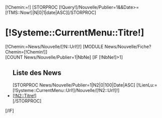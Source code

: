 [!Chemin:=!]
[STORPROC [!Query!]/Nouvelle/Publier=1&&Date>=[!TMS::Now!]|N|0|1|date|ASC][/STORPROC]
<div class="ListeNews">
	<h1>[!Systeme::CurrentMenu::Titre!]</h1>
	<div id="ContentCategorie">
		[!Chemin:=News/Nouvelle/[!N::Url!]!]
		[MODULE News/Nouvelle/Fiche?Chemin=[!Chemin!]]
	</div>
	[COUNT News/Nouvelle/Publier=1|NbNe]
	[IF [!NbNe!]>1]
		<ul class="ListeNews">
			<h2>Liste des News </h2>
			[STORPROC News/Nouvelle/Publier=1|N2|0|100|Date|ASC]
				[!LienLu:=[!Systeme::CurrentMenu::Url!]/Nouvelle/[!N2::Url!]!]
				<li [IF [!Lien!]=[!LienLu!]||[!current!]=1]class="currentPage"[/IF]>
					<a href="/[!Systeme::CurrentMenu::Url!]/Nouvelle/[!N2::Url!]" class="lienNews">[!N2::Titre!]</a>
				</li>
			[/STORPROC]
		</ul>
	[/IF]		
</div>